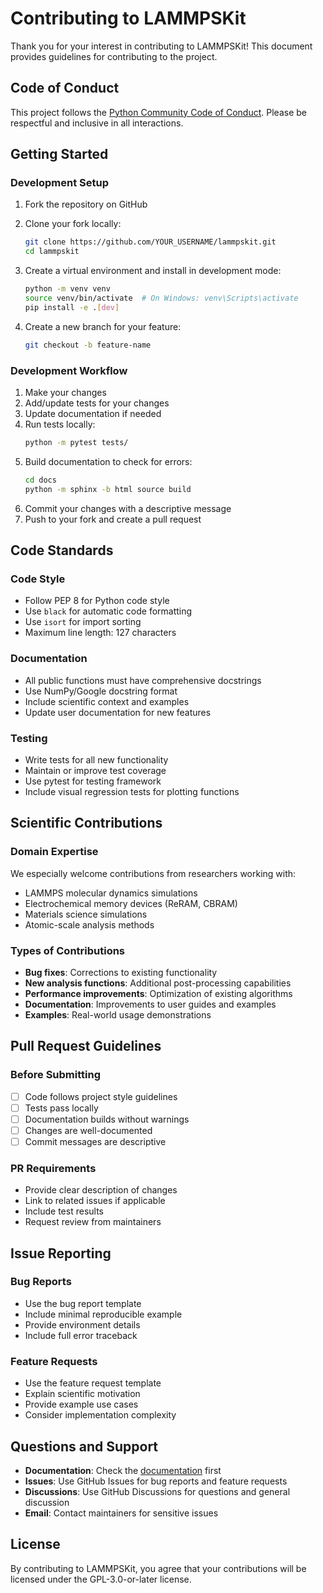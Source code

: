 # Contributing to LAMMPSKit

Thank you for your interest in contributing to LAMMPSKit! This document provides guidelines for contributing to the project.

## Code of Conduct

This project follows the [Python Community Code of Conduct](https://www.python.org/psf/conduct/). Please be respectful and inclusive in all interactions.

## Getting Started

### Development Setup

1. Fork the repository on GitHub
2. Clone your fork locally:
   ```bash
   git clone https://github.com/YOUR_USERNAME/lammpskit.git
   cd lammpskit
   ```

3. Create a virtual environment and install in development mode:
   ```bash
   python -m venv venv
   source venv/bin/activate  # On Windows: venv\Scripts\activate
   pip install -e .[dev]
   ```

4. Create a new branch for your feature:
   ```bash
   git checkout -b feature-name
   ```

### Development Workflow

1. Make your changes
2. Add/update tests for your changes
3. Update documentation if needed
4. Run tests locally:
   ```bash
   python -m pytest tests/
   ```
5. Build documentation to check for errors:
   ```bash
   cd docs
   python -m sphinx -b html source build
   ```
6. Commit your changes with a descriptive message
7. Push to your fork and create a pull request

## Code Standards

### Code Style
- Follow PEP 8 for Python code style
- Use `black` for automatic code formatting
- Use `isort` for import sorting
- Maximum line length: 127 characters

### Documentation
- All public functions must have comprehensive docstrings
- Use NumPy/Google docstring format
- Include scientific context and examples
- Update user documentation for new features

### Testing
- Write tests for all new functionality
- Maintain or improve test coverage
- Use pytest for testing framework
- Include visual regression tests for plotting functions

## Scientific Contributions

### Domain Expertise
We especially welcome contributions from researchers working with:
- LAMMPS molecular dynamics simulations
- Electrochemical memory devices (ReRAM, CBRAM)
- Materials science simulations
- Atomic-scale analysis methods

### Types of Contributions
- **Bug fixes**: Corrections to existing functionality
- **New analysis functions**: Additional post-processing capabilities
- **Performance improvements**: Optimization of existing algorithms
- **Documentation**: Improvements to user guides and examples
- **Examples**: Real-world usage demonstrations

## Pull Request Guidelines

### Before Submitting
- [ ] Code follows project style guidelines
- [ ] Tests pass locally
- [ ] Documentation builds without warnings
- [ ] Changes are well-documented
- [ ] Commit messages are descriptive

### PR Requirements
- Provide clear description of changes
- Link to related issues if applicable
- Include test results
- Request review from maintainers

## Issue Reporting

### Bug Reports
- Use the bug report template
- Include minimal reproducible example
- Provide environment details
- Include full error traceback

### Feature Requests
- Use the feature request template
- Explain scientific motivation
- Provide example use cases
- Consider implementation complexity

## Questions and Support

- **Documentation**: Check the [documentation](https://lammpskit.readthedocs.io/) first
- **Issues**: Use GitHub Issues for bug reports and feature requests
- **Discussions**: Use GitHub Discussions for questions and general discussion
- **Email**: Contact maintainers for sensitive issues

## License

By contributing to LAMMPSKit, you agree that your contributions will be licensed under the GPL-3.0-or-later license.
